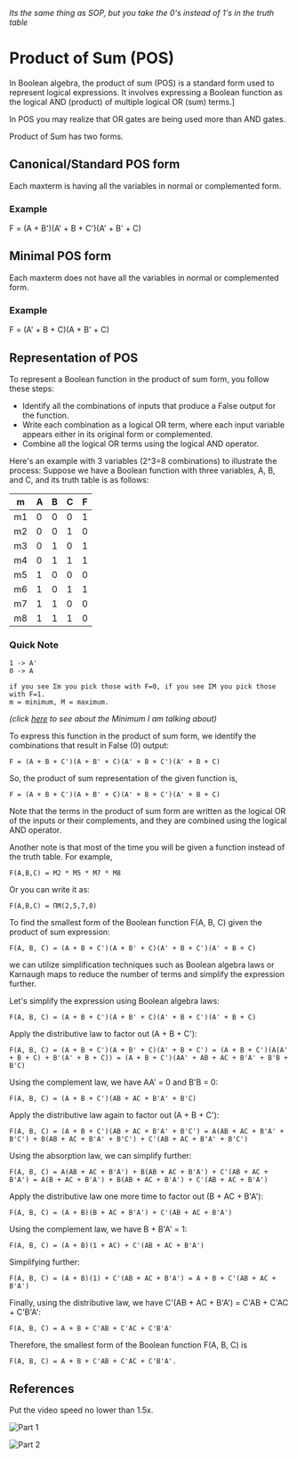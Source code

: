_Its the same thing as SOP, but you take the 0's instead of 1's in the truth table_
# Product of Sum (POS)

In Boolean algebra, the product of sum (POS) is a standard form used to represent logical expressions. It involves expressing a Boolean function as the logical AND (product) of multiple logical OR (sum) terms.]

In POS you may realize that OR gates are being used more than AND gates.

Product of Sum has two forms.

## Canonical/Standard POS form
Each maxterm is having all the variables in normal or complemented form.

### Example
F = (A + B')(A' + B + C')(A' + B' + C)

## Minimal POS form
Each maxterm does not have all the variables in normal or complemented form.

### Example
F = (A' + B + C)(A + B' + C)

## Representation of POS

To represent a Boolean function in the product of sum form, you follow these steps:
- Identify all the combinations of inputs that produce a False output for the function.
- Write each combination as a logical OR term, where each input variable appears either in its original form or complemented.
- Combine all the logical OR terms using the logical AND operator.

Here's an example with 3 variables (2^3=8 combinations) to illustrate the process:
Suppose we have a Boolean function with three variables, A, B, and C, and its truth table is as follows:

|m|A  |	B	|C	|F |
|---|---|---|---|---|
|m1|0| 0 |0|	1|
|m2|0	|0|	1	|0|
|m3|0	|1|	0	|1|
|m4|0	|1	|1|	1|
|m5|1	|0	|0|	0|
|m6|1	|0	|1	|1|
|m7|1	|1	|0|	0|
|m8 |1|	1|	1|	0|

### Quick Note
```
1 -> A' 
0 -> A

if you see Σm you pick those with F=0, if you see ΣM you pick those with F=1.
m = minimum, M = maximum.
```

_(click [here](./sum_of_product) to see about the Minimum I am talking about)_

To express this function in the product of sum form, we identify the combinations that result in False (0) output:
```
F = (A + B + C')(A + B' + C)(A' + B + C')(A' + B + C)
```

So, the product of sum representation of the given function is,
```
F = (A + B + C')(A + B' + C)(A' + B + C')(A' + B + C)
```

Note that the terms in the product of sum form are written as the logical OR of the inputs or their complements, and they are combined using the logical AND operator.

Another note is that most of the time you will be given a function instead of the truth table. For example,
```
F(A,B,C) = M2 * M5 * M7 * M8
```

Or you can write it as:
```
F(A,B,C) = ΠM(2,5,7,8)
```

To find the smallest form of the Boolean function F(A, B, C) given the product of sum expression:
```
F(A, B, C) = (A + B + C')(A + B' + C)(A' + B + C')(A' + B + C)
```

we can utilize simplification techniques such as Boolean algebra laws or Karnaugh maps to reduce the number of terms and simplify the expression further.

Let's simplify the expression using Boolean algebra laws:
```
F(A, B, C) = (A + B + C')(A + B' + C)(A' + B + C')(A' + B + C)
```

Apply the distributive law to factor out (A + B + C'):
```
F(A, B, C) = (A + B + C')(A + B' + C)(A' + B + C') = (A + B + C')(A(A' + B + C) + B'(A' + B + C)) = (A + B + C')(AA' + AB + AC + B'A' + B'B + B'C)

```

Using the complement law, we have AA' = 0 and B'B = 0:
```
F(A, B, C) = (A + B + C')(AB + AC + B'A' + B'C)
```

Apply the distributive law again to factor out (A + B + C'):
```
F(A, B, C) = (A + B + C')(AB + AC + B'A' + B'C') = A(AB + AC + B'A' + B'C') + B(AB + AC + B'A' + B'C') + C'(AB + AC + B'A' + B'C')
```

Using the absorption law, we can simplify further:
```
F(A, B, C) = A(AB + AC + B'A') + B(AB + AC + B'A') + C'(AB + AC + B'A') = A(B + AC + B'A') + B(AB + AC + B'A') + C'(AB + AC + B'A')
```


Apply the distributive law one more time to factor out (B + AC + B'A'):
```
F(A, B, C) = (A + B)(B + AC + B'A') + C'(AB + AC + B'A')
```

Using the complement law, we have B + B'A' = 1:
```
F(A, B, C) = (A + B)(1 + AC) + C'(AB + AC + B'A')
```

Simplifying further:
```
F(A, B, C) = (A + B)(1) + C'(AB + AC + B'A') = A + B + C'(AB + AC + B'A')
```

Finally, using the distributive law, we have C'(AB + AC + B'A') = C'AB + C'AC + C'B'A':
```
F(A, B, C) = A + B + C'AB + C'AC + C'B'A'
```

Therefore, the smallest form of the Boolean function F(A, B, C) is
```
F(A, B, C) = A + B + C'AB + C'AC + C'B'A'.
```

## References
Put the video speed no lower than 1.5x.

![Part 1](https://www.youtube.com/watch?v=nXsiLPJfDZ4&list=PLBlnK6fEyqRjMH3mWf6kwqiTbT798eAOm&index=14)

![Part 2](https://www.youtube.com/watch?v=ihTH1C6qCYI&list=PLBlnK6fEyqRjMH3mWf6kwqiTbT798eAOm&index=15)